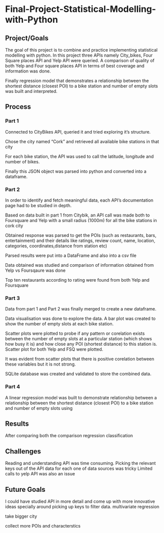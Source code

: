 # Final-Project-Statistical-Modelling-with-Python

## Project/Goals
The goal of this project is to combine and practice implementing statistical modelling with python.
In this project three APIs namely City_bikes, Four Square places API and Yelp API were queried. A comparison of quality of both Yelp and Four square places API in terms of best coverage and information was done.

Finally regression model that demonstrates a relationship between the shortest distance (closest POI) to a bike station  and number of empty slots  was built and interpreted. 
## Process
### Part 1
Connected  to CityBikes API, queried it and tried exploring it’s structure.

Chose the city named “Cork” and retrieved all available bike stations in that city

For each bike station, the API was used to call the latitude, longitude and number of bikes.

Finally this JSON object was parsed into python and converted into a dataframe. 

### Part 2
In order to identify and fetch meaningful data, each  API’s documentation page had to be studied in depth.

Based on data built in part 1 from Citybik, an API call was made both to Foursquare and Yelp with a small radius (1000m) for all the bike stations in cork city

Obtained response was parsed to get the POIs (such as restaurants, bars, entertainment) and their details  like ratings, review count, name, location, categories, coordinates,distance from station etc)

Parsed results were put into a DataFrame and also into a csv file

Data obtained was studied and comparison of  information obtained from Yelp vs Foursqaure was done

Top ten restaurants according to rating were found from both Yelp and Foursquare

### Part 3
Data from part 1 and Part 2 was finally merged to create a new dataframe.

Data visualisation was done to explore the data. A bar plot was created to show the number of empty slots at each bike station. 

Scatter plots were plotted to probe if any pattern or corelation exists between the number of empty slots at a particular station (which shows how busy it is) and how close any POI (shortest distance) to this station is. Scatter plot for both Yelp and FSQ were plotted. 

It was evident from scatter plots that there is positive corelation between these variables but it is not strong. 

SQLite database was created and validated to store the combined data.


### Part 4

A linear regression model was built to demonstrate relationship between a relationship between the shortest distance (closest POI) to a bike station  and number of empty slots using   


## Results
After comparing both the comparison
regression
classification

## Challenges 
Reading and understanding API was time consuming.
Picking the relevant keys out of the API data for each one of data sources was tricky
Limited calls to yelp API was also an issue 

## Future Goals
I could have studied API in more detail and come up with more innovative ideas specially around picking up keys to filter data.
multivariate regression

take bigger city

collect more POIs and characterstics


